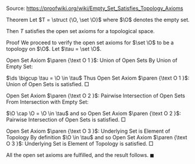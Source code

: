 # 

Source: https://proofwiki.org/wiki/Empty_Set_Satisfies_Topology_Axioms



Theorem
Let $T = \struct {\O, \set \O}$ where $\O$ denotes the empty set.

Then $T$ satisfies the open set axioms for a topological space.


Proof
We proceed to verify the open set axioms for $\set \O$ to be a topology on $\O$.
Let $\tau = \set \O$.


Open Set Axiom $\paren {\text O 1 }$: Union of Open Sets
By Union of Empty Set:

$\ds \bigcup \tau = \O \in \tau$
Thus Open Set Axiom $\paren {\text O 1 }$: Union of Open Sets is satisfied.
$\Box$


Open Set Axiom $\paren {\text O 2 }$: Pairwise Intersection of Open Sets
From Intersection with Empty Set:

$\O \cap \O = \O \in \tau$
and so Open Set Axiom $\paren {\text O 2 }$: Pairwise Intersection of Open Sets is satisfied.
$\Box$


Open Set Axiom $\paren {\text O 3 }$: Underlying Set is Element of Topology
By definition $\O \in \tau$ and so Open Set Axiom $\paren {\text O 3 }$: Underlying Set is Element of Topology is satisfied.
$\Box$

All the open set axioms are fulfilled, and the result follows.
$\blacksquare$





